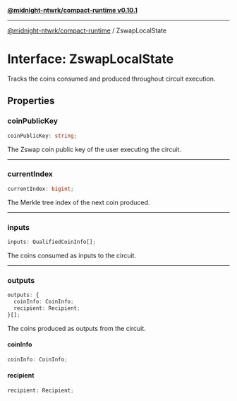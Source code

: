 [**@midnight-ntwrk/compact-runtime v0.10.1**](../README.md)

***

[@midnight-ntwrk/compact-runtime](../globals.md) / ZswapLocalState

# Interface: ZswapLocalState

Tracks the coins consumed and produced throughout circuit execution.

## Properties

### coinPublicKey

```ts
coinPublicKey: string;
```

The Zswap coin public key of the user executing the circuit.

***

### currentIndex

```ts
currentIndex: bigint;
```

The Merkle tree index of the next coin produced.

***

### inputs

```ts
inputs: QualifiedCoinInfo[];
```

The coins consumed as inputs to the circuit.

***

### outputs

```ts
outputs: {
  coinInfo: CoinInfo;
  recipient: Recipient;
}[];
```

The coins produced as outputs from the circuit.

#### coinInfo

```ts
coinInfo: CoinInfo;
```

#### recipient

```ts
recipient: Recipient;
```
